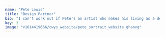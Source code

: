 ```yaml
---
name: "Pete Lewis"
title: "Design Partner"
bio: "I can't work out if Pete's an artist who makes his living as a designer or a designer with an artistic temperament. Or perhaps he's a philosopher masquerading as a stand-up comic – the kind of post-modern comic that stands to one side of the spotlight and growls out finely wrought aperçus in a slightly fearsome Hull accent. He's almost certainly one of those things."
key: 3
image: "v1614419666/cwys_website/pete_portrait_website_ghaovg"
---
```

